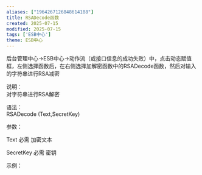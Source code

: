 ```yaml
---
aliases: ["1964267126848614188"]
title: RSADecode函数
created: 2025-07-15
modified: 2025-07-15
tags: ['ESB中心']
theme: ESB中心
---
```


后台管理中心->ESB中心->动作流（或接口信息的成功失败）中，点击动态赋值框，左侧选择函数后，在右侧选择加解密函数中的RSADecode函数，然后对输入的字符串进行RSA减密

说明：  
对字符串进行RSA解密  

语法：  
RSADecode (Text,SecretKey)  

参数：

Text 必需 加密文本

SecretKey 必需 密钥

示例：